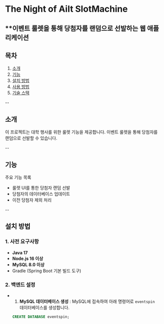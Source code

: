 # The Night of AiIt SlotMachine
**이벤트 룰렛을 통해 당첨자를 랜덤으로 선발하는 웹 애플리케이션
--

## 목차
1. [소개](#소개)
2. [기능](#기능)
3. [설치 방법](#설치-방법)
4. [사용 방법](#사용_방법)
5. [기술 스택](#기술-스택)

--

## 소개
이 프로젝트는 대학 행사를 위한 룰렛 기능을 제공합니다. 이벤트 룰렛을 통해 당첨자를 랜덤으로 선발할 수 있습니다.

--

## 기능
주요 기능 목록
- 룰렛 UI를 통한 당첨자 랜덤 선발
- 당첨자의 데이터베이스 업데이트
- 이전 당첨자 제외 처리

--
## 설치 방법
### 1. 사전 요구사항
- **Java 17**
- **Node.js 16 이상**
- **MySQL 8.0 이상**
- Gradle (Spring Boot 기본 빌드 도구)

### 2. 백엔드 설정
- 1. **MySQL 데이터베이스 생성** :
     MySQL에 접속하여 아래 명령어로 `eventspin` 데이터베이스를 생성합니다.  
   ```sql
   CREATE DATABASE eventspin;
